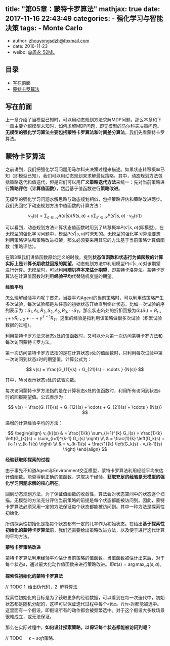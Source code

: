 title: "第05章：蒙特卡罗算法" 
mathjax: true
date: 2017-11-16 22:43:49
categories: 
	- 强化学习与智能决策
tags: 
	- Monte Carlo
---

+ author: zhouyongsdzh@foxmail.com
+ date: 2016-11-23
+ weibo: [@周永_52ML](http://weibo.com/p/1005051707438033/home?)

## 目录

+ [写在前面](#0.写在前面) 
+ [蒙特卡罗算法](#1.蒙特卡罗算法)

## 写在前面

上一章介绍了当模型已知时，可以用动态规划方法求解MDP问题。那么本章和下一章主要介绍模型未知时，如何求解MDP问题，即无模型的马尔科夫决策问题。**无模型的强化学习算法主要包括蒙特卡罗算法和时间差分算法**，我们先看蒙特卡罗算法。

## 蒙特卡罗算法

之前讲到，我们把强化学习问题用马尔科夫决策过程来描述。如果状态转移概率已知（即模型已知），我们可以用动态规划来求解最优策略。其中，动态规划方法包括策略迭代和值迭代，但是它们可以用**广义策略迭代方法**来统一：先对当前策略进行**策略评估（计算值函数）**，然后基于值函数进行**策略改进**。

无模型的强化学习问题求解思路与动态规划相似，包括策略评估和策略改进两步。我们先回忆下动态规划方法中值函数的计算方法：

$$
v_{\pi}(s) = \sum_{a \in \mathcal{A}} \pi(a|s) \left(R(s,a) + \gamma \sum_{s' \in \mathcal{S}} P(s'|s,a) \cdot v_{\pi}(s') \right)
$$

可以看到，动态规划方法计算状态值函数时用到了转移概率$P(s'|s,a)$(即模型)，在无模型的强化学习问题中，模型$P(s'|s,a)$时未知的。无模型的强化学习算法要想利用策略评估和策略改进框架，那么必须要采用其它的方法基于当前策略计算值函数（策略评估）。

在第3章我们讲值函数原始定义的时候，提到**状态值函数和状态行为值函数的计算实际上是计算长期收益回报的期望**。动态规划方法中利用模型$P(s'|s,a)$对该期望进行计算。无模型时，可以利用**随机样本来估计期望**，即蒙特卡洛算法。蒙特卡罗算法在计算值函数时利用**经验平均**代替随机变量的期望。

**经验平均**

怎么理解经验平均呢？首先，当要平均Agent的当前策略时，可以利用该策略产生多次试验，每次试验都是从任意的初始状态开始直到终止状态。比如一次试验的序列表示为：$S_1, A_1, R_2, S_2, A_2, R_3, \cdots S_T$。那么状态$S_1$处的折扣回报为$G_t(S_1) = R_{t+1} + \gamma R_{t+2} + \cdots + \gamma^{T-1} R_T$。这里的经验是指利用该策略做很多次试验（积累试验数据的过程）。

利用蒙特卡罗方法求状态$s$处的值函数时，又可以分为第一次访问蒙特卡罗方法和每次访问蒙特卡罗方法。

第一次访问蒙特卡罗方法指的是在计算状态$s$处的值函数时，只利用每次试验中第一次访问到状态$s$时的期望值。计算公式为：

$$
v(s) = \frac{G_{11}(s) + G_{21}(s) + \cdots } {N(s)}
$$

其中，$N(s)$表示状态$s$处的试验次数。

每次访问蒙特卡罗方法指的是在计算状态$s$处的值函数时，利用所有访问到状态$s$时的回报期望值。公式表示为：

$$
v(s) = \frac{G_{11}(s) + G_{12}(s) + \cdots + G_{21}(s) + \cdots } {N(s)}
$$

递增的计算经验平均的方法： 

$$
\begin{align}
v_{k}(s) & = \frac{1}{k} \sum_{i=1}^{k} G_i(s) = \frac{1}{k} \left(G_{k}(s) + \sum_{i=1}^{k-1} G_i(s) \right) \\\
& = \frac{1}{k} \left(G_k(s) + (k-1) v_{k-1}(s) \right) \\\
& = v_{k-1}(s) + \frac{1}{k} \left(G_k(s) - v_{k-1}(s) \right)
\end{align}
$$

**经验获取即探索的过程**

由于事先不知道Agent与Environment交互模型，蒙特卡罗算法利用经验平均来估计值函数。能否得到正确的值函数，这取决于经验。**获取充足的经验是无模型的强化学习问题求解的核心所在**。

回到动态规划方法，为了保证值函数的收敛性，算法会对状态空间中的状态逐个扫描。无模型的方法充分评估当前策略的前提是每个状态都能被访问到。因此，蒙特卡罗算法必须采用一定的方法保证每个状态都能被访问到。其中一种方法是探索性初始化。

所谓探索性初始化是指每个状态都有一定的几率作为初始状态。在给出**基于探索性初始化的蒙特卡罗算法**前，我们还需要给出策略改进方法，以及便于进行迭代计算的平均方法。

**蒙特卡罗策略改进**

蒙特卡罗算法利用经验平均估计当前策略的值函数。当值函数被估计出来后，对于每个状态$s$，通过最大化动作值函数来进行策略改进。即$\pi(s) = \arg \max_{a} q(s,a)$。

**探索性初始化的蒙特卡罗算法**

// TODO  1. 给出伪代码，2. 解释算法

探索性初始化的目标是为了获取更多的经验数据，可以看到在每一次迭代中，初始状态都是随机分配的，这样可以保证迭代过程中每个`<状态，行为>`对都能被选中。这里面有一个假设，即假设所有的动作都会被频繁选中。对于这个假设大多数场景很难成立，或无法保证。

那么在实际过程中，**如何设计探索策略，以保证每个状态都能被访问到呢？**

// TODO  $\quad \epsilon-soft$策略.



